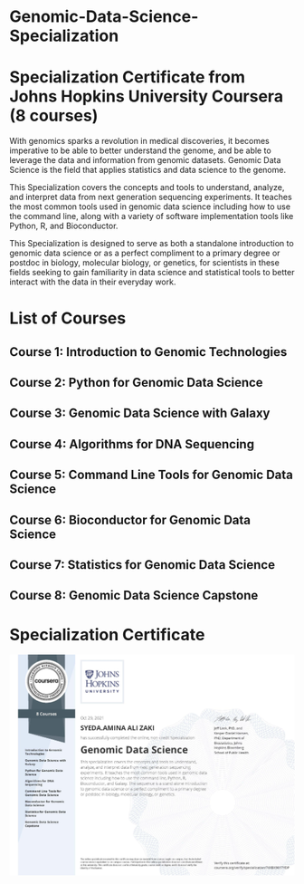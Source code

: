 # Genomic-Data-Science-Specialization

# Specialization Certificate from Johns Hopkins University Coursera (8 courses)

With genomics sparks a revolution in medical discoveries, it becomes imperative to be able to better understand the genome, and be able to leverage the data and information from genomic datasets. Genomic Data Science is the field that applies statistics and data science to the genome. 

This Specialization covers the concepts and tools to understand, analyze, and interpret data from next generation sequencing experiments. It teaches the most common tools used in genomic data science including how to use the command line, along with a variety of software implementation tools like Python, R, and Bioconductor. 

This Specialization is designed to serve as both a standalone introduction to genomic data science or as a perfect compliment to a primary degree or postdoc in biology, molecular biology, or genetics, for scientists in these fields seeking to gain familiarity in data science and statistical tools to better interact with the data in their everyday work.

# List of Courses
## Course 1: Introduction to Genomic Technologies
## Course 2: Python for Genomic Data Science
## Course 3: Genomic Data Science with Galaxy
## Course 4: Algorithms for DNA Sequencing
## Course 5: Command Line Tools for Genomic Data Science
## Course 6: Bioconductor for Genomic Data Science
## Course 7: Statistics for Genomic Data Science
## Course 8: Genomic Data Science Capstone

# Specialization Certificate
![Certificate](Coursera_Certificate_74XBX96Y7YDP.jpg)
